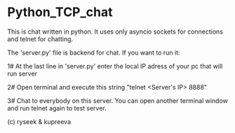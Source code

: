# Python_TCP_chat
This is chat written in python. It uses only asyncio sockets for connections and telnet for chatting.

The 'server.py' file is backend for chat. If you want to run it:

1# At the last line in 'server.py' enter the local IP adress of your pc that will run server

2# Open terminal and execute this string "telnet <Server's IP> 8888"

3# Chat to everybody on this server. You can open another terminal window and run telnet again to test server.

(c) ryseek & kupreeva

